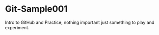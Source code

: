 # Git-Sample001
Intro to GitHub and Practice, nothing important just something to play and experiment.
